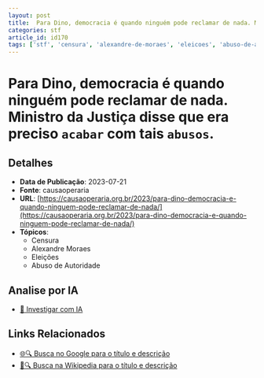```yaml
---
layout: post
title:  Para Dino, democracia é quando ninguém pode reclamar de nada. Ministro da Justiça disse que era preciso `acabar` com tais `abusos`.
categories: stf
article_id: id170
tags: ['stf', 'censura', 'alexandre-de-moraes', 'eleicoes', 'abuso-de-autoridade']
---
```


# Para Dino, democracia é quando ninguém pode reclamar de nada. Ministro da Justiça disse que era preciso `acabar` com tais `abusos`.

## Detalhes
- **Data de Publicação**: 2023-07-21
- **Fonte**: causaoperaria
- **URL**: [https://causaoperaria.org.br/2023/para-dino-democracia-e-quando-ninguem-pode-reclamar-de-nada/](https://causaoperaria.org.br/2023/para-dino-democracia-e-quando-ninguem-pode-reclamar-de-nada/)
- **Tópicos**:
  - Censura
  - Alexandre Moraes
  - Eleições
  - Abuso de Autoridade

## Analise por IA
- [🤖 Investigar com IA](https://www.perplexity.ai/search?q=%22not%C3%ADcia%20artigo%20Brasil%22%20Para%20Dino%2C%20democracia%20%C3%A9%20quando%20ningu%C3%A9m%20pode%20reclamar%20de%20nada.%20Ministro%20da%20Justi%C3%A7a%20disse%20que%20era%20preciso%20%60acabar%60%20com%20tais%20%60abusos%60.%20causaoperaria%202023-07-21)

## Links Relacionados
- [🌐🔍 Busca no Google para o título e descrição](https://www.google.com/search?q=%22not%C3%ADcia%20artigo%20Brasil%22%20Para%20Dino%2C%20democracia%20%C3%A9%20quando%20ningu%C3%A9m%20pode%20reclamar%20de%20nada.%20Ministro%20da%20Justi%C3%A7a%20disse%20que%20era%20preciso%20%60acabar%60%20com%20tais%20%60abusos%60.%20causaoperaria%202023-07-21)
- [📖🔍 Busca na Wikipedia para o título e descrição](https://pt.wikipedia.org/w/index.php?search=%22not%C3%ADcia%20artigo%20Brasil%22%20Para%20Dino%2C%20democracia%20%C3%A9%20quando%20ningu%C3%A9m%20pode%20reclamar%20de%20nada.%20Ministro%20da%20Justi%C3%A7a%20disse%20que%20era%20preciso%20%60acabar%60%20com%20tais%20%60abusos%60.%20causaoperaria%202023-07-21)

